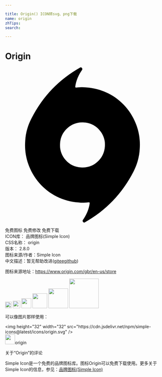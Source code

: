 ```yaml
---

title: Origin() ICON转svg、png下载
name: origin
zhTips: 
search: 

---
```


# Origin  <small style="font-size: 60%;font-weight: 100"></small>

<div id="svg" class="svg-wrap">
<svg role="img" viewBox="0 0 24 24" xmlns="http://www.w3.org/2000/svg"><title>Origin icon</title><path d="M12.588 3.11c1.189.071 2.352.384 3.417.919 1.031.514 1.95 1.225 2.706 2.094.751.865 1.322 1.853 1.715 2.963.391 1.109.548 2.278.464 3.502-.033.636-.135 1.252-.306 1.848-.167.588-.393 1.159-.674 1.703-.439.849-.929 1.652-1.47 2.412-.538.759-1.125 1.465-1.762 2.118-.638.653-1.313 1.254-2.032 1.802-.719.544-1.471 1.038-2.254 1.479l-.037.026c-.033.018-.071.026-.109.023-.063-.015-.118-.048-.159-.097-.041-.05-.063-.111-.062-.173 0-.029.004-.059.012-.085.008-.023.021-.044.037-.062.277-.393.506-.806.686-1.235.181-.434.303-.885.368-1.359 0-.032-.015-.064-.038-.085-.021-.025-.053-.038-.085-.038-.264.032-.528.053-.795.062-.266.009-.532-.003-.796-.037-1.189-.071-2.353-.385-3.418-.918-1.031-.515-1.949-1.226-2.705-2.095-.754-.87-1.336-1.875-1.715-2.963-.394-1.123-.552-2.314-.465-3.502.033-.636.135-1.252.306-1.848.171-.598.396-1.155.675-1.68.439-.864.931-1.676 1.469-2.436.539-.757 1.125-1.464 1.761-2.118.639-.652 1.314-1.252 2.033-1.8.72-.546 1.47-1.039 2.253-1.479l.038-.025c.033-.02.07-.027.109-.025.065.016.119.051.158.098.043.051.062.106.062.174.001.027-.003.057-.012.084-.007.023-.02.043-.036.061-.273.386-.505.801-.687 1.237-.181.433-.3.885-.366 1.358 0 .033.012.063.036.086.022.024.054.037.085.037.262-.033.527-.053.795-.061.272-.009.536.003.798.035zm-.807 12.367c.922.079 1.838-.231 2.521-.855.72-.639 1.109-1.438 1.176-2.4.078-.928-.232-1.846-.856-2.535-.601-.708-1.472-1.131-2.4-1.162-.927-.078-1.845.232-2.534.855-.709.602-1.132 1.473-1.164 2.4-.078.926.228 1.842.846 2.535.628.725 1.432 1.115 2.411 1.162z"/></svg>
</div>
<detail full-name='origin'></detail>

<div class="detail-page">
<p>
<span><span class="badge-success badge">免费图标</span> <span class="badge-success badge">免费修改</span>  <span class="badge-success badge">免费下载</span> </span>
<br/>
<span>
ICON库：
<span class="badge-secondary badge">品牌图标(Simple Icon)</span> 
</span>
<br/>
<span>
CSS名称：
<span class="badge-secondary badge">origin</span> 
</span>

<br/>
<span>
版本：
<span class="badge-secondary badge">2.8.0</span> 
</span>
<br/>
<span>图标来源/作者：<span class="badge-light badge">Simple Icon</span></span> 
<br/>
<span class="zh-detail">中文描述：暂无<span class="help-link"><span>帮助改进</span>(<a href="https://gitee.com/liuwave/icon-helper/edit/master/json/brands/origin.json" target="_blank" rel="noopener noreferrer">gitee</a><a href="https://github.com/liuwave/icon-helper/edit/master/json/brands/origin.json" target="_blank" rel="noopener noreferrer">github</a></span>)</span><br/>
</p>
</div><div class="description description alert alert-light"><p>图标来源地址：<a href="https://www.origin.com/gbr/en-us/store" target="_blank" rel="noopener noreferrer">https://www.origin.com/gbr/en-us/store</a></p></div>
<div class="alert alert-dark">
<img height="21" width="21" src="https://cdn.jsdelivr.net/npm/simple-icons@latest/icons/origin.svg" />
<img height="24" width="24" src="https://cdn.jsdelivr.net/npm/simple-icons@latest/icons/origin.svg" />
<img height="32" width="32" src="https://cdn.jsdelivr.net/npm/simple-icons@latest/icons/origin.svg" />
<img height="48" width="48" src="https://cdn.jsdelivr.net/npm/simple-icons@latest/icons/origin.svg" />
<img height="64" width="64" src="https://cdn.jsdelivr.net/npm/simple-icons@latest/icons/origin.svg" />
<img height="96" width="96" src="https://cdn.jsdelivr.net/npm/simple-icons@latest/icons/origin.svg" />

</div>
<div>
  <p>可以像图片那样使用：    
  </p>
  <div class="alert alert-primary" style="font-size: 14px">
    &lt;img height="32" width="32" src="https://cdn.jsdelivr.net/npm/simple-icons@latest/icons/origin.svg" /&gt;
    <copy-btn content='<img height="32" width="32" src="https://cdn.jsdelivr.net/npm/simple-icons@latest/icons/origin.svg" />'></copy-btn>
  </div>
  <div class="alert alert-secondary">
    <img height="32" width="32" src="https://cdn.jsdelivr.net/npm/simple-icons@latest/icons/origin.svg" />origin
    <copy-btn content="origin" btn-title="复制图标名称"></copy-btn>
  </div>
</div>

<Vssue title="关于“Origin”的评论" >关于“Origin”的评论</Vssue>


<div><p>Simple Icon是一个免费的品牌图标库。图标Origin可以免费下载使用。更多关于  Simple Icon的信息，参见：<a target="_blank" href="https://iconhelper.cn/brands.html">品牌图标(Simple Icon)</a>
</p></div>
